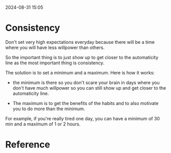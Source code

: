2024-08-31 15:05

# Consistency

Don't set very high expectations everyday because there will be a time where you will have less willpower than others. 

So the important thing is to just show up to get closer to the automaticity line as the most important thing is consistency.

The solution is to set a minimum and a maximum. Here is how it works: 

- the minimum is there so you don't scare your brain in days where you don't have much willpower so you can still show up and get closer to the automaticity line.

- The maximum is to get the benefits of the habits and to also motivate you to do more than the minimum.

For example, if you're really tired one day, you can have a minimum of 30 min and a maximum of 1 or 2 hours.

# Reference
